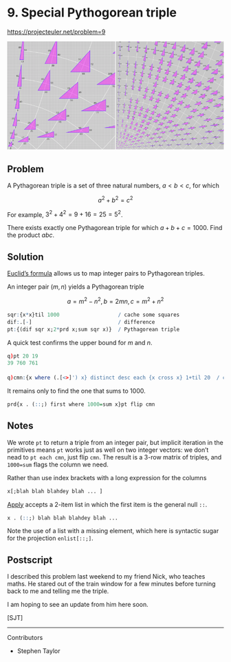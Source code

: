 # 9. Special Pythogorean triple

https://projecteuler.net/problem=9

![Primitive Pythagorean triples, by Adam Cunningham and John Ringland, CC BY-SA 3.0 <https://creativecommons.org/licenses/by-sa/3.0>, via Wikimedia Commons](800px-PrimitivePythagoreanTriplesRev08.svg.png)


## Problem

A Pythagorean triple is a set of three natural numbers, $a < b < c$, for which

$$a^2 + b^2 = c^2$$

For example, $3^2 + 4^2 = 9 + 16 = 25 = 5^2$.

There exists exactly one Pythagorean triple for which $a + b + c = 1000$.
Find the product $abc$.


## Solution

[Euclid’s formula](https://en.wikipedia.org/wiki/Pythagorean_triple#Generating_a_triple) allows us to map integer pairs to Pythagorean triples.

An integer pair $(m,n)$ yields a Pythagorean triple

$$a = m^2 - n^2, b = 2mn, c  = m^2 + n^2$$

```q
sqr:{x*x}til 1000                   / cache some squares
dif:.[-]                            / difference
pt:{(dif sqr x;2*prd x;sum sqr x)}  / Pythagorean triple
```

A quick test confirms the upper bound for $m$ and $n$.

```q
q)pt 20 19
39 760 761

q)cmn:{x where (.[<>]') x} distinct desc each {x cross x} 1+til 20  / candidate m,n pairs
```

It remains only to find the one that sums to 1000.

```q
prd{x . (::;) first where 1000=sum x}pt flip cmn
```

## Notes

We wrote `pt` to return a triple from an integer pair, but implicit iteration in the primitives means `pt` works just as well on two integer vectors: we don’t nead to `pt each cmn`, just flip `cmn`.
The result is a 3-row matrix of triples, and `1000=sum` flags the column we need.

Rather than use index brackets with a long expression for the columns

```q
x[;blah blah blahdey blah ... ]
```

[Apply](https://code.kx.com/q/ref/apply) accepts a 2-item list in which the first item is the general null `::`. 

```q
x . (::;) blah blah blahdey blah ... 
```

Note the use of a list with a missing element, which here is syntactic sugar for the projection `enlist[::;]`.

## Postscript

I described this problem last weekend to my friend Nick, who teaches maths.
He stared out of the train window for a few minutes before turning back to me and telling me the triple. 

I am hoping to see an update from him here soon. 

[SJT]

---

Contributors 

* Stephen Taylor
